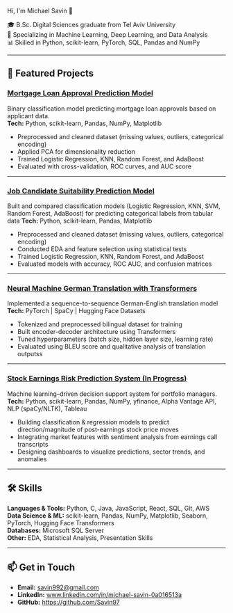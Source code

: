 Hi, I'm Michael Savin 👋

🎓 B.Sc. Digital Sciences graduate from Tel Aviv University  
🤖 Specializing in Machine Learning, Deep Learning, and Data Analysis  
📊 Skilled in Python, scikit-learn, PyTorch, SQL, Pandas and NumPy

---

## 🚀 Featured Projects

### [Mortgage Loan Approval Prediction Model](https://github.com/Savin97/Mortgage-Loan-Approval-Prediction-Model)
Binary classification model predicting mortgage loan approvals based on applicant data.  
**Tech:** Python, scikit-learn, Pandas, NumPy, Matplotlib  
- Preprocessed and cleaned dataset (missing values, outliers, categorical encoding)  
- Applied PCA for dimensionality reduction  
- Trained Logistic Regression, KNN, Random Forest, and AdaBoost  
- Evaluated with cross-validation, ROC curves, and AUC score  

---

### [Job Candidate Suitability Prediction Model](https://github.com/Savin97/Job-Candidate-Suitability-Prediction-Model.git)
Built and compared classification models (Logistic Regression, KNN, SVM, Random Forest, AdaBoost) for predicting categorical labels from tabular data
**Tech:** Python, scikit-learn, Pandas, Matplotlib  
- Preprocessed and cleaned dataset (missing values, outliers, categorical encoding)  
- Conducted EDA and feature selection using statistical tests  
- Trained Logistic Regression, KNN, Random Forest, and AdaBoost  
- Evaluated models with accuracy, ROC AUC, and confusion matrices

---

### [Neural Machine German Translation with Transformers](https://github.com/Savin97/Neural-Machine-German-Translation-with-Transformers.git)
Implemented a sequence-to-sequence German-English translation model
**Tech:** PyTorch | SpaCy | Hugging Face Datasets
- Tokenized and preprocessed bilingual dataset for training
- Built encoder-decoder architecture using Transformers
- Tuned hyperparameters (batch size, hidden layer size, learning rate)
- Evaluated using BLEU score and qualitative analysis of translation outputss  

---

### [Stock Earnings Risk Prediction System (In Progress)](https://github.com/Savin97/Stock-Earnings-Risk-Prediction)
Machine learning–driven decision support system for portfolio managers.  
**Tech:** Python, scikit-learn, Pandas, NumPy, yfinance, Alpha Vantage API, NLP (spaCy/NLTK), Tableau  
- Building classification & regression models to predict direction/magnitude of post-earnings stock price moves  
- Integrating market features with sentiment analysis from earnings call transcripts  
- Designing dashboards to visualize predictions, sector trends, and anomalies  

---

## 🛠 Skills
**Languages & Tools:** Python, C, Java, JavaScript, React, SQL, Git, AWS  
**Data Science & ML:** scikit-learn, Pandas, NumPy, Matplotlib, Seaborn, PyTorch, Hugging Face Transformers  
**Databases:** Microsoft SQL Server  
**Other:** EDA, Statistical Analysis, Presentation Skills  

---

## 📫 Get in Touch
- **Email:** savin992@gmail.com
- **LinkedIn:** www.linkedin.com/in/michael-savin-0a016513a
- **GitHub:** https://github.com/Savin97
